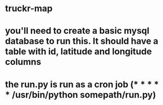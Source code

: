 # truckr-map

# you'll need to create a basic mysql database to run this. It should have a table with id, latitude and longitude columns
# the run.py is run as a cron job (* * * * * /usr/bin/python somepath/run.py)
